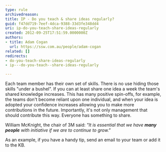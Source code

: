 ```yaml
---
type: rule
archivedreason: 
title: IP - Do you teach & share ideas regularly?
guid: f47dd719-7eef-4dca-9388-33d3fe348dd4
uri: ip-do-you-teach-share-ideas-regularly
created: 2012-09-25T17:51:59.0000000Z
authors:
- title: Adam Cogan
  url: https://ssw.com.au/people/adam-cogan
related: []
redirects:
- do-you-teach-share-ideas-regularly
- ip---do-you-teach--share-ideas-regularly

---
```


Each team member has their own set of skills. There is no use hiding those skills                     "under a bushel". If you can at least share one idea a week the team's shared knowledge                     increases. This has many positive spin-offs, for example, the teams don't become                     reliant upon one individual, and when your idea is adopted your confidence increases                     allowing you to make more contributions in the future. Importantly, it's not only                     management that should contribute this way. Everyone has something to share.

<!--endintro-->

William                     McKnight, the chair of 3M said: *"It is essential that we have  **many people** with initiative if we are to continue to grow."*

As an example, if you have a handy tip, send an email to your team or add it                     to the KB.

